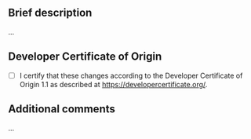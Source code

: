 ## Brief description

...

## Developer Certificate of Origin

- [ ] I certify that these changes according to the Developer Certificate of Origin 1.1 as described at <https://developercertificate.org/>.

## Additional comments

...
